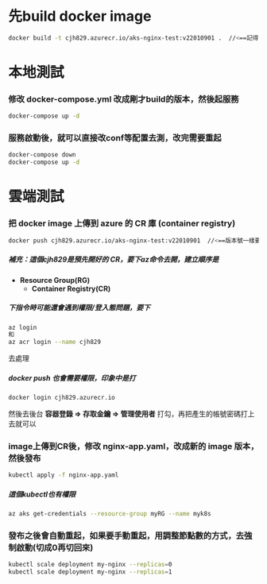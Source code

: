 # 先build docker image

```sh
docker build -t cjh829.azurecr.io/aks-nginx-test:v22010901 .  //<==記得最後有個點，版本號記得改
```

# 本地測試


### 修改 docker-compose.yml 改成剛才build的版本，然後起服務
```sh
docker-compose up -d
```
### 服務啟動後，就可以直接改conf等配置去測，改完需要重起
```sh
docker-compose down
docker-compose up -d
```


# 雲端測試

### 把 docker image 上傳到 azure 的 CR 庫 (container registry)

```sh
docker push cjh829.azurecr.io/aks-nginx-test:v22010901  //<==版本號一樣要記得改
```
##### 補充：這個cjh829是預先開好的 CR，要下az命令去開，建立順序是 
* **Resource Group(RG)**
  * **Container Registry(CR)**

##### 下指令時可能還會遇到權限/登入態問題，要下

```sh
az login
和
az acr login --name cjh829
```
去處理

##### docker push 也會需要權限，印象中是打

```sh
docker login cjh829.azurecr.io
```
然後去後台 **容器登錄 => 存取金鑰 => 管理使用者** 打勾，再把產生的帳號密碼打上去就可以

### image上傳到CR後，修改 nginx-app.yaml，改成新的 image 版本，然後發布

```sh
kubectl apply -f nginx-app.yaml
```
##### 這個kubectl也有權限

```sh
az aks get-credentials --resource-group myRG --name myk8s
```

### 發布之後會自動重起，如果要手動重起，用調整節點數的方式，去強制啟動(切成0再切回來)
```sh
kubectl scale deployment my-nginx --replicas=0
kubectl scale deployment my-nginx --replicas=1
```



